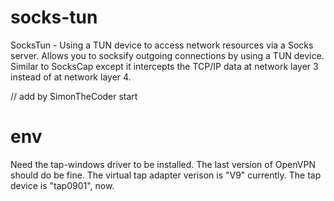 # socks-tun
SocksTun - Using a TUN device to access network resources via a Socks server.  Allows you to socksify outgoing connections by using a TUN device. Similar to SocksCap except it intercepts the TCP/IP data at network layer 3 instead of at network layer 4.


// add by SimonTheCoder start
# env
Need the tap-windows driver to be installed. The last version of OpenVPN should do be fine.
The virtual tap adapter verison is "V9" currently. The tap device is "tap0901", now.
